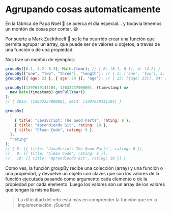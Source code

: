 # Agrupando cosas automaticamente

En la fábrica de Papa Noél 🎅 se acerca el día especial... y todavía tenemos un montón de cosas por contar. 😅

Por suerte a Mark Zucktheelf 🧝 se le ha ocurrido crear una función que permita agrupar un array, que puede ser de valores u objetos, a través de una función o de una propiedad.

Nos trae un montón de ejemplos:

```js
groupBy([6.1, 4.2, 6.3], Math.floor); // { 6: [6.1, 6.3], 4: [4.2] }
groupBy(["one", "two", "three"], "length"); // { 3: ['one', 'two'], 5: ['three'] }
groupBy([{ age: 23 }, { age: 24 }], "age"); // { 23: [{age: 23}], 24: [{age: 24}] }

groupBy([1397639141184, 1363223700000], (timestamp) =>
  new Date(timestamp).getFullYear()
);
// { 2013: [1363223700000], 2014: [1397639141184] }

groupBy(
  [
    { title: "JavaScript: The Good Parts", rating: 8 },
    { title: "Aprendiendo Git", rating: 10 },
    { title: "Clean Code", rating: 9 },
  ],
  "rating"
);
// { 8: [{ title: 'JavaScript: The Good Parts', rating: 8 }],
//   9: [{ title: 'Clean Code', rating: 9 }],
//   10: [{ title: 'Aprendiendo Git', rating: 10 }] }
```

Como ves, la función groupBy recibe una colección (array) y una función o una propiedad, y devuelve un objeto con claves que son los valores de la función ejecutada pasando como argumento cada elemento o de la propiedad por cada elemento. Luego los valores son un array de los valores que tengan la misma llave.

>La dificultad del reto está más en comprender la función que en la implementación. ¡Suerte!.
